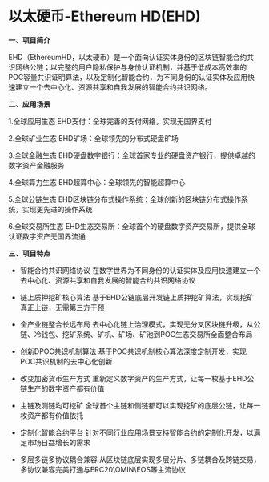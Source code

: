# 

# 以太硬币-Ethereum HD(EHD)

**一、项目简介**

EHD（EthereumHD，以太硬币）是一个面向认证实体身份的区块链智能合约共识网络公链；以完整的用户隐私保护与身份认证机制，并基于低成本高效率的POC容量共识证明算法，以及定制化智能合约，为不同身份的认证实体及应用快速建立一个去中心化、资源共享和自我发展的智能合约共识网络。

**二、应用场景**

1.全球应用生态
EHD支付：全球完善的支付网络，实现无国界支付

2.全球矿业生态
EHD矿场：全球领先的分布式硬盘矿场

3.全球金融生态
EHD硬盘数字银行：全球首家专业的硬盘资产银行，提供卓越的数字资产金融服务

4.全球算力生态
EHD超算中心：全球领先的智能超算中心

5.全球公链生态
EHD区块链分布式操作系统：全球创新的区块链分布式操作系统，实现更先进的操作系统

6.全球交易所生态
EHD生态交易所：全球首个的硬盘数字资产交易所，提供全球认证数字资产无国界流通

**三、项目特点**

- 智能合约共识网络协议
  在数字世界为不同身份的认证实体及应用快速建立一个去中心化、资源共享和自我发展的智能合约共识网络协议

- 链上质押挖矿核心算法
  基于EHD公链底层开发链上质押挖矿算法，实现挖矿真正上链，无需第三方干预

- 全产业链整合长远布局
  去中心化链上治理模式，实现无分叉区块链升级，从公链、冷钱包、挖矿系统、矿机、矿场、矿池到POC生态交易所全面整合布局

- 创新DPOC共识机制算法
  基于POC共识机制核心算法深度定制开发，实现POC共识机制的去中心化创新

- 改变加密货币生产方式
  重新定义数字资产的生产方式，让每一枚基于EHD公链生产的数字资产都有价值

- 主链及测链均可挖矿
  全球首个主链和侧链都可以实现挖矿的底层公链，让每一枚资产都有价值依托

- 定制化智能合约平台
  针对不同行业应用场景支持智能合约的定制化开发，以满足市场日益增长的需求

- 多层多链多协议耦合兼容
  从区块链底层实现多层分片、多链耦合及跨链交易，多协议兼容完美打通与ERC20\OMIN\EOS等主流协议

  

